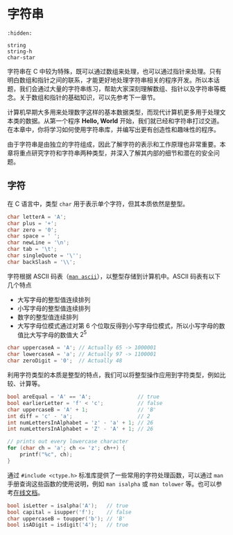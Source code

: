 # 字符串

```{toctree}
:hidden:

string
string-h
char-star
```

字符串在 C 中较为特殊，既可以通过数组来处理，也可以通过指针来处理。只有明白数组和指针之间的联系，才能更好地处理字符串相关的程序开发。所以本话题，我们会通过大量的字符串练习，帮助大家深刻理解数组、指针以及字符串等概念。关于数组和指针的基础知识，可以先参考下一章节。

计算机早期大多用来处理数字这样的基本数据类型，而现代计算机更多用于处理文本类的数据。从第一个程序 **Hello, World** 开始，我们就已经和字符串打过交道。在本章中，你将学习如何使用字符串库，并编写出更有创造性和趣味性的程序。

由于字符串是由独立的字符组成，因此了解字符的表示和工作原理也非常重要。本章将重点研究字符和字符串两种类型，并深入了解其内部的细节和潜在的安全问题。

## 字符

在 C 语言中，类型 `char` 用于表示单个字符，但其本质依然是整型。

```c
char letterA = 'A';
char plus = '+';
char zero = '0';
char space = ' ';
char newLine = '\n';
char tab = '\t';
char singleQuote = '\'';
char backSlash = '\\';
```

字符根据 ASCII 码表（[`man ascii`](https://man7.org/linux/man-pages/man7/ascii.7.html)），以整型存储到计算机中。ASCII 码表有以下几个特点

- 大写字母的整型值连续排列
- 小写字母的整型值连续排列
- 数字的整型值连续排列
- 大写字母位模式通过对第 6 个位取反得到小写字母位模式，所以小写字母的数值比大写字母的数值大 $2^5$

```c
char uppercaseA = 'A'; // Actually 65 -> 1000001
char lowercaseA = 'a'; // Actually 97 -> 1100001
char zeroDigit = '0';  // Actually 48
```

利用字符类型的本质是整型的特点，我们可以将整型操作应用到字符类型，例如比较、计算等。

```c
bool areEqual = 'A' == 'A';               // true
bool earlierLetter = 'f' < 'c';           // false
char uppercaseB = 'A' + 1;                // 'B'
int diff = 'c' - 'a';                     // 2
int numLettersInAlphabet = 'z' - 'a' + 1; // 26
int numLettersInAlphabet = 'Z' - 'A' + 1; // 26

// prints out every lowercase character
for (char ch = 'a'; ch <= 'z'; ch++) {
    printf("%c", ch);
}
```

通过 `#include <ctype.h>` 标准库提供了一些常用的字符处理函数，可以通过 `man` 手册查询这些函数的使用说明，例如 `man isalpha` 或 `man tolower` 等。也可以参考[在线文档](https://en.cppreference.com/w/c/string/byte)。

```c
bool isLetter = isalpha('A');   // true
bool capital = isupper('f');    // false
char uppercaseB = toupper('b'); // 'B'
bool isADigit = isdigit('4');   // true
```

